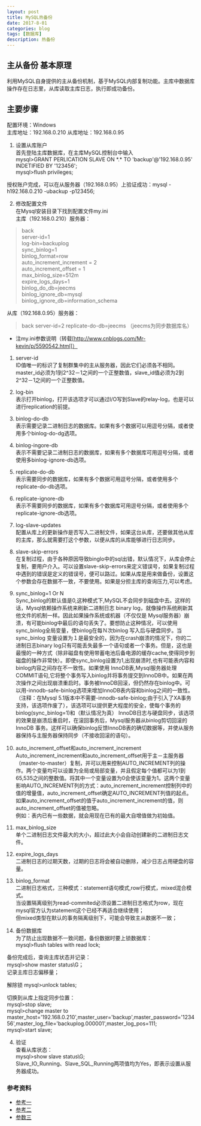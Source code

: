 ```yaml
---
layout: post
title: MySQL热备份
date: 2017-8-01
categories: blog
tags: [数据库]
description: 热备份
---
```



## 主从备份 基本原理

利用MySQL自身提供的主从备份机制，基于MySQL内部复制功能。主库中数据库操作存在日志里，从库读取主库日志，执行即成功备份。


## 主要步骤
配置环境：Windows    
主库地址：192.168.0.210  从库地址：192.168.0.95      
1. 设置从库账户      
首先登陆主库数据库，在主库MySQL控制台中输入  
mysql>GRANT PERLICATION SLAVE ON \*.\* TO 'backup'@'192.168.0.95' INDETIFIED BY '123456';  
mysql>flush privileges;  

授权账户完成，可以在从服务器（192.168.0.95）上验证成功：mysql -h192.168.0.210 -ubackup  -p123456;  

2. 修改配置文件  
在Mysql安装目录下找到配置文件my.ini  
主库（192.168.0.210）服务器：  
>back  
server-id=1  
log-bin=backuplog  
sync_binlog=1  
binlog_format=row  
auto_increment_increment = 2  
auto_increment_offset = 1  
max_binlog_size=512m  
expire_logs_days=1  
binlog_do_db=jeecms  
binlog_ignore_db=mysql  
binlog_ignore_db=information_schema  

从库（192.168.0.95）服务器：    
>back
server-id=2
replicate-do-db=jeecms   （jeecms为同步数据库名）



* 注my.ini参数说明（转载[http://www.cnblogs.com/Mr-kevin/p/5590542.html]）

1. server-id  
ID值唯一的标识了复制群集中的主从服务器，因此它们必须各不相同。master_id必须为1到2^32－1之间的一个正整数值，slave_id值必须为2到2^32－1之间的一个正整数值。  

2. log-bin  
表示打开binlog，打开该选项才可以通过I/O写到Slave的relay-log，也是可以进行replication的前提。  

3. binlog-do-db  
表示需要记录二进制日志的数据库。如果有多个数据可以用逗号分隔，或者使用多个binlog-do-dg选项。  

4. binlog-ingore-db  
表示不需要记录二进制日志的数据库，如果有多个数据库可用逗号分隔，或者使用多binlog-ignore-db选项。  

5. replicate-do-db  
表示需要同步的数据库，如果有多个数据可用逗号分隔，或者使用多个replicate-do-db选项。  

6. replicate-ignore-db  
表示不需要同步的数据库，如果有多个数据库可用逗号分隔，或者使用多个replicate-ignore-db选项。  

7. log-slave-updates  
配置从库上的更新操作是否写入二进制文件，如果这台从库，还要做其他从库的主库，那么就需要打这个参数，以便从库的从库能够进行日志同步。  

8. slave-skip-errors  
在复制过程，由于各种原因导致binglo中的sql出错，默认情况下，从库会停止复制，要用户介入。可以设置slave-skip-errors来定义错误号，如果复制过程中遇到的错误是定义的错误号，便可以路过。如果从库是用来做备份，设置这个参数会存在数据不一致，不要使用。如果是分担主库的查询压力,可以考虑。  

9. sync_binlog=1 Or N  
Sync_binlog的默认值是0,这种模式下,MySQL不会同步到磁盘中去。这样的话，Mysql依赖操作系统来刷新二进制日志 binary log，就像操作系统刷新其他文件的机制一样。因此如果操作系统或机器（不仅仅是 Mysql服务器）崩溃，有可能binlog中最后的语句丢失了。要想防止这种情况，可以使用 sync_binlog全局变量，使binlog在每Ｎ次binlog 写入后与硬盘同步。当sync_binlog 变量设置为１是最安全的，因为在crash崩溃的情况下，你的二进制日志binary log只有可能丢失最多一个语句或者一个事务。但是，这也是最慢的一种方式（除非磁盘有使用带蓄电池后备电源的缓存cache,使得同步到磁盘的操作非常快）。即使sync_binlog设置为1,出现崩溃时,也有可能表内容和binlog内容之间存在不一致性。如果使用 InnoDB表,Mysql服务器处理COMMIT语句,它将整个事务写入binlog并将事务提交到InnoDB中。如果在两次操作之间出现崩溃重启时。事务被InnoDB回滚，但仍然存在binlog中。可以用-innodb-safe-binlog选项来增加InnoDB表内容和binlog之间的一致性。  
（注释：在Mysql 5.1版本中不需要-innodb-safe-binlog;由于引入了XA事务支持，该选项作废了），该选项可以提供更大程度的安全，使每个事务的binlog(sync_binlog=1)和（默认情况为真） InnoDB日志与硬盘同步，该选项的效果是崩溃后重启时，在滚回事务后，Mysql服务器从binlog剪切回滚的InnoDB 事务。这样可以确保binlog反馈InnoDB表的确切数据等，并使从服务器保持与主服务器保持同步（不接收回滚的语句）。  

10. auto_increment_offset和auto_increment_increment Auto_increment_increment和auto_increment_offset用于主－主服务器（master-to-master）复制，并可以用来控制AUTO_INCREMENT列的操作。两个变量均可以设置为全局或局部变量，并且假定每个值都可以为1到65,535之间的整数值。将其中一个变量设置为0会使该变量为1。这两个变量影响AUTO_INCREMENT列的方式：auto_increment_increment控制列中的值的增量值，auto_increment_offset确定AUTO_INCREMENT列值的起点。如果auto_increment_offset的值于auto_increment_increment的值，则auto_increment_offset的值被忽略。  
例如：表内已有一些数据，就会用现在已有的最大自增值做为初始值。  

11. max_binlog_size  
单个二进制日志文件最大的大小，超过此大小会自动创建新的二进制日志文件。    

12. expire_logs_days  
二进制日志的过期天数，过期的日志将会被自动删除，减少日志占用硬盘的容量。    

13. binlog_format  
二进制日志格式，三种模式：statement语句模式,row行模式，mixed混合模式。  
当设置隔离级别为read-commited必须设置二进制日志格式为row，现在mysql官方认为statement这个已经不再适合继续使用；  
但mixed类型在默认的事务隔离级别下，可能会导致主从数据不一致；  

3. 备份数据库  
为了防止出现数据不一致问题，备份数据时要上锁数据库：  
mysql>flush tables with read lock;  

备份完成后，查询主库状态并记录：  
mysql>show master status\G；  
记录主库日志偏移量；  

解除锁 mysql>unlock tables;  

切换到从库上指定同步位置：  
mysql>stop slave;  
mysql>change master to   master_host='192.168.0.210',master_user='backup',master_password='123456',master_log_file='backuplog.000001',master_log_pos=111;  
mysql>start slave;  

4. 验证  
查看从库状态：  
mysql>show slave status\G;  
Slave_IO_Running、Slave_SQL_Running两项值均为Yes，即表示设置从服务器成功。  


### 参考资料  
- [参考一](http://blog.csdn.net/sleepbird/article/details/1745261)
- [参考二](http://blog.csdn.net/binyao02123202/article/details/19323399)
- [参数三](http://www.cnblogs.com/Mr-kevin/p/5590542.html)
